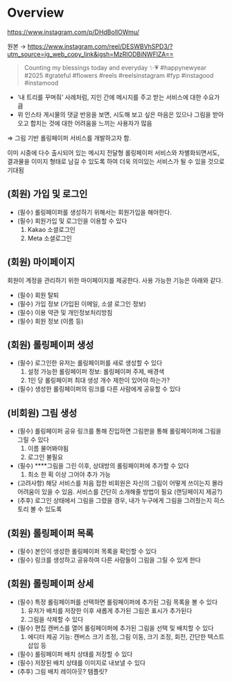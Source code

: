 # Overview

https://www.instagram.com/p/DHdBolIOWmu/

원본 → https://www.instagram.com/reel/DESWBVhSPD3/?utm_source=ig_web_copy_link&igsh=MzRlODBiNWFlZA==

> Counting my blessings today and everyday ✨💗
#happynewyear #2025 #grateful #flowers #reels #reelsinstagram #fyp #instagood #instamood

- ‘내 트리를 꾸며줘’ 사례처럼, 지인 간에 메시지를 주고 받는 서비스에 대한 수요가 큼
- 위 인스타 게시물의 댓글 반응을 보면, 시도해 보고 싶은 마음은 있으나 그림을 받아오고 합치는 것에 대한 어려움을 느끼는 사용자가 많음

⇒ 그림 기반 롤링페이퍼 서비스를 개발하고자 함.

이미 시중에 다수 출시되어 있는 메시지 전달형 롤링페이퍼 서비스와 차별화되면서도, 결과물을 이미지 형태로 남길 수 있도록 하여 더욱 의미있는 서비스가 될 수 있을 것으로 기대됨

## (회원) 가입 및 로그인

- (필수) 롤링페이퍼를 생성하기 위해서는 회원가입을 해야한다.
- (필수) 회원가입 및 로그인을 이용할 수 있다
    1. Kakao 소셜로그인
    2. Meta 소셜로그인

## (회원) 마이페이지

회원이 계정을 관리하기 위한 마이페이지를 제공한다. 사용 가능한 기능은 아래와 같다.

- (필수) 회원 탈퇴
- (필수) 가입 정보 (가입된 이메일, 소셜 로그인 정보)
- (필수) 이용 약관 및 개인정보처리방침
- (필수) 회원 정보 (이름 등)

## (회원) 롤링페이퍼 생성

- (필수) 로그인한 유저는 롤링페이퍼를 새로 생성할 수 있다
    1. 설정 가능한 롤링페이퍼 정보: 롤링페이퍼 주제, 배경색
    2. 1인 당 롤링페이퍼 최대 생성 개수 제한이 있어야 하는가?
- (필수) 생성한 롤링페이퍼의 링크를 다른 사람에게 공유할 수 있다

## (비회원) 그림 생성

- (필수) 롤링페이퍼 공유 링크를 통해 진입하면 그림판을 통해 롤링페이퍼에 그림을 그릴 수 있다
    1. 이름 물어봐야됨
    2. 로그인 불필요
- (필수) ****그림을 그린 이후, 상대방의 롤링페이퍼에 추가할 수 있다
    1. 최소 한 획 이상 그어야 추가 가능
- (고려사항) 해당 서비스를 처음 접한 비회원은 자신의 그림이 어떻게 쓰이는지 몰라 어려움이 있을 수 있음. 서비스를 간단히 소개해줄 방법이 필요 (랜딩페이지 제공?)
- (추후) 로그인 상태에서 그림을 그렸을 경우, 내가 누구에게 그림을 그려줬는지 히스토리 볼 수 있도록

## (회원) 롤링페이퍼 목록

- (필수) 본인이 생성한 롤링페이퍼 목록을 확인할 수 있다
- (필수) 링크를 생성하고 공유하여 다른 사람들이 그림을 그릴 수 있게 한다

## (회원) 롤링페이퍼 상세

- (필수) 특정 롤링페이퍼를 선택하면 롤링페이퍼에 추가된 그림 목록을 볼 수 있다
    1. 유저가 배치를 저장한 이후 새롭게 추가된 그림은 표시가 추가된다
    2. 그림을 삭제할 수 있다
- (필수) 편집 캔버스를 열어 롤링페이퍼에 추가된 그림을 선택 및 배치할 수 있다
    1. 에디터 제공 기능: 캔버스 크기 조정, 그림 이동, 크기 조정, 회전, 간단한 텍스트 삽입 등
- (필수) 롤링페이퍼 배치 상태를 저장할 수 있다
- (필수) 저장된 배치 상태를 이미지로 내보낼 수 있다
- (추후) 그림 배치 레이아웃? 템플릿?
